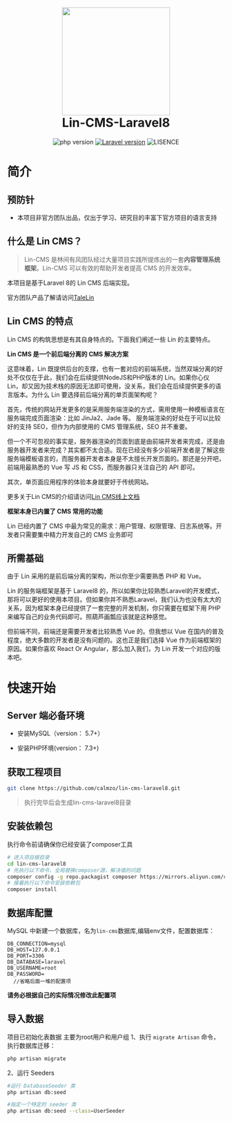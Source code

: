 <h1 align="center">
  <a href="xxx/">
  <img src="xxx.log" width="250"/></a>
  <br>
  Lin-CMS-Laravel8
</h1>

<p align="center">
  <img src="https://img.shields.io/badge/PHP-%3E%3D7.3.0-blue.svg" alt="php version" data-canonical-src="https://img.shields.io/badge/PHP-%3E%3D7.3.0-blue.svg" style="max-width:100%;"></a>
  <a href="https://img.shields.io/badge/laravel-8.*-blue" rel="nofollow"><img src="https://img.shields.io/badge/laravel-8.*-blue" alt="Laravel version" data-canonical-src="https://img.shields.io/badge/laravel-8.*-blue" style="max-width:100%;"></a>
  <img src="https://img.shields.io/badge/license-license--2.0-lightgrey.svg" alt="LISENCE" data-canonical-src="https://img.shields.io/badge/license-license--2.0-lightgrey.svg" style="max-width:100%;"></a>
</p>

# 简介

## 预防针

* 本项目非官方团队出品，仅出于学习、研究目的丰富下官方项目的语言支持

[comment]: <> (* 本项目采取后跟进官方团队功能的形式，即官方团队出什么功能，这边就跟进开发什么功能，开发者不必担心前端适配问题。)

[comment]: <> (* 在上一点的基础上，我们会尝试加入一些自己的想法并实现。)

[comment]: <> (* 局限于本人水平，有些地方还需重构，已经纳入了计划中，当然也会有我没考虑到的，希望有更多人参与进来一起完善，毕竟PHP作为世界上最好的语言不能缺席。)

[comment]: <> (## 专栏教程)

[comment]: <> (* [《Lin CMS PHP&Vue教程》]&#40;https://course.7yue.pro/lin/lin-cms-php/&#41;专栏教程连载更新中，通过实战开源前后端分离CMS——Lin CMS全家桶（lin-cms-vue & lin-cms-tp5）为一个前端应用实现内容管理系统。一套教程入门上手vue、ThinkPHP两大框架，自用、工作、私单一次打通。)

[comment]: <> (* 读者反馈：[《Lin CMS PHP&Vue教程》读者反馈贴]&#40;https://github.com/ChenJinchuang/lin-cms-tp5/issues/47&#41;)

[comment]: <> (## 线上文档地址&#40;完善中&#41;)

[comment]: <> ([http://chenjinchuang.gitee.io/lin-cms-book/]&#40;http://chenjinchuang.gitee.io/lin-cms-book/&#41;)

[comment]: <> (## 线上 Demo)

[comment]: <> (可直接参考官方团队的线上Demo：[http://face.cms.7yue.pro/]&#40;http://face.cms.7yue.pro/&#41;，用户名:super，密码：123456)

## 什么是 Lin CMS？

> Lin-CMS 是林间有风团队经过大量项目实践所提炼出的一套**内容管理系统框架**。Lin-CMS 可以有效的帮助开发者提高 CMS 的开发效率。

本项目是基于Laravel 8的 Lin CMS 后端实现。

官方团队产品了解请访问[TaleLin](https://github.com/TaleLin)

## Lin CMS 的特点

Lin CMS 的构筑思想是有其自身特点的。下面我们阐述一些 Lin 的主要特点。

**Lin CMS 是一个前后端分离的 CMS 解决方案**

这意味着，Lin 既提供后台的支撑，也有一套对应的前端系统，当然双端分离的好处不仅仅在于此，我们会在后续提供NodeJS和PHP版本的 Lin。如果你心仪 Lin，却又因为技术栈的原因无法即可使用，没关系，我们会在后续提供更多的语言版本。为什么 Lin 要选择前后端分离的单页面架构呢？

首先，传统的网站开发更多的是采用服务端渲染的方式，需用使用一种模板语言在服务端完成页面渲染：比如 JinJa2、Jade 等。 服务端渲染的好处在于可以比较好的支持 SEO，但作为内部使用的 CMS 管理系统，SEO 并不重要。

但一个不可忽视的事实是，服务器渲染的页面到底是由前端开发者来完成，还是由服务器开发者来完成？其实都不太合适。现在已经没有多少前端开发者是了解这些服务端模板语言的，而服务器开发者本身是不太擅长开发页面的。那还是分开吧，前端用最熟悉的 Vue 写 JS 和 CSS，而服务器只关注自己的 API 即可。

其次，单页面应用程序的体验本身就要好于传统网站。

更多关于Lin CMS的介绍请访问[Lin CMS线上文档](http://doc.cms.7yue.pro/)

**框架本身已内置了 CMS 常用的功能**

Lin 已经内置了 CMS 中最为常见的需求：用户管理、权限管理、日志系统等。开发者只需要集中精力开发自己的 CMS 业务即可

[comment]: <> (## Lin CMS TP5 的特点)

[comment]: <> (在当前项目的版本`&#40;0.0.1&#41;`中，特点更多来自于`ThinkPHP 5.1`框架本身带来的特点。通过充分利用框架的特性，实现高效的后端使用、开发，也就是说，只要你熟悉`ThinkPHP`框架，那么对于理解使用和二次开发本项目是没有难度的，即便对于框架的某些功能存在疑问也完全可以通过ThinkPHP官方的开发手册找到答案。当然我们更欢迎你通过[Issues]&#40;https://github.com/ChenJinchuang/lin-cms-tp5/issues&#41;来向我们提问:&#41;)

[comment]: <> (在下一个版本中`&#40;>0.0.1&#41;`,我们会在框架的基础上融入一些自己的东西来增强或者优化框架的使用、开发体验。)

## 所需基础

由于 Lin 采用的是前后端分离的架构，所以你至少需要熟悉 PHP 和 Vue。

Lin 的服务端框架是基于 Laravel8 的，所以如果你比较熟悉Laravel的开发模式，那将可以更好的使用本项目。但如果你并不熟悉Laravel，我们认为也没有太大的关系，因为框架本身已经提供了一套完整的开发机制，你只需要在框架下用 PHP 来编写自己的业务代码即可。照葫芦画瓢应该就是这种感觉。

但前端不同，前端还是需要开发者比较熟悉 Vue 的。但我想以 Vue 在国内的普及程度，绝大多数的开发者是没有问题的。这也正是我们选择 Vue 作为前端框架的原因。如果你喜欢 React Or Angular，那么加入我们，为 Lin 开发一个对应的版本吧。

# 快速开始

## Server 端必备环境

* 安装MySQL（version： 5.7+）

* 安装PHP环境(version： 7.3+)

## 获取工程项目

```bash
git clone https://github.com/calmzo/lin-cms-laravel8.git
```

> 执行完毕后会生成lin-cms-laravel8目录

## 安装依赖包

执行命令前请确保你已经安装了composer工具

```bash
# 进入项目根目录
cd lin-cms-laravel8
# 先执行以下命令，全局替换composer源，解决墙的问题
composer config -g repo.packagist composer https://mirrors.aliyun.com/composer/
# 接着执行以下命令安装依赖包
composer install
```

## 数据库配置

MySQL 中新建一个数据库，名为` lin-cms `数据库,编辑env文件，配置数据库：

```env
DB_CONNECTION=mysql
DB_HOST=127.0.0.1
DB_PORT=3306
DB_DATABASE=laravel
DB_USERNAME=root
DB_PASSWORD=
  //省略后面一堆的配置项
```
**请务必根据自己的实际情况修改此配置项**

## 导入数据
项目已初始化表数据  主要为root用户和用户组
1、执行 `migrate Artisan` 命令，执行数据库迁移：
```bash
php artisan migrate
```

2、运行 Seeders
```bash
#运行 DatabaseSeeder 类
php artisan db:seed

#指定一个特定的 seeder 类
php artisan db:seed --class=UserSeeder
```


